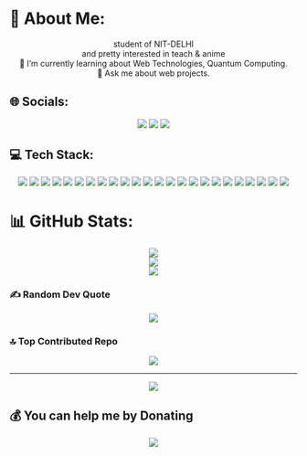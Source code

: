 # 💫 About Me:
<p align="center">
  student of NIT-DELHI<br>and pretty interested in teach & anime<br>🌱 I’m currently learning about Web Technologies, Quantum Computing.<br>💬 Ask me about web projects.
</p>

## 🌐 Socials:
<p align="center">
  <a href="https://instagram.com/nazo_no_0kami_"><img src="https://img.shields.io/badge/Instagram-%23E4405F.svg?logo=Instagram&logoColor=white"/></a>
  <a href="https://linkedin.com/in/amit-singh-0472692ab"><img src="https://img.shields.io/badge/LinkedIn-%230077B5.svg?logo=linkedin&logoColor=white"/></a>
  <a href="https://x.com/@Okami980"><img src="https://img.shields.io/badge/X-black.svg?logo=X&logoColor=white"/></a>
</p>

## 💻 Tech Stack:
<p align="center">
  <img src="https://img.shields.io/badge/c++-%2300599C.svg?style=plastic&logo=c%2B%2B&logoColor=white"/>
  <img src="https://img.shields.io/badge/c-%2300599C.svg?style=plastic&logo=c&logoColor=white"/>
  <img src="https://img.shields.io/badge/html5-%23E34F26.svg?style=plastic&logo=html5&logoColor=white"/>
  <img src="https://img.shields.io/badge/python-3670A0?style=plastic&logo=python&logoColor=ffdd54"/>
  <img src="https://img.shields.io/badge/javascript-%23323330.svg?style=plastic&logo=javascript&logoColor=%23F7DF1E"/>
  <img src="https://img.shields.io/badge/vercel-%23000000.svg?style=plastic&logo=vercel&logoColor=white"/>
  <img src="https://img.shields.io/badge/firebase-%23039BE5.svg?style=plastic&logo=firebase"/>
  <img src="https://img.shields.io/badge/daisyui-5A0EF8?style=plastic&logo=daisyui&logoColor=white"/>
  <img src="https://img.shields.io/badge/express.js-%23404d59.svg?style=plastic&logo=express&logoColor=%2361DAFB"/>
  <img src="https://img.shields.io/badge/JWT-black?style=plastic&logo=JSON%20web%20tokens"/>
  <img src="https://img.shields.io/badge/node.js-6DA55F?style=plastic&logo=node.js&logoColor=white"/>
  <img src="https://img.shields.io/badge/Next-black?style=plastic&logo=next.js&logoColor=white"/>
  <img src="https://img.shields.io/badge/opencv-%23white.svg?style=plastic&logo=opencv&logoColor=white"/>
  <img src="https://img.shields.io/badge/NPM-%23CB3837.svg?style=plastic&logo=npm&logoColor=white"/>
  <img src="https://img.shields.io/badge/zod-%233068b7.svg?style=plastic&logo=zod&logoColor=white"/>
  <img src="https://img.shields.io/badge/Socket.io-black?style=plastic&logo=socket.io&badgeColor=010101"/>
  <img src="https://img.shields.io/badge/redux-%23593d88.svg?style=plastic&logo=redux&logoColor=white"/>
  <img src="https://img.shields.io/badge/react-%2320232a.svg?style=plastic&logo=react&logoColor=%2361DAFB"/>
  <img src="https://img.shields.io/badge/React_Router-CA4245?style=plastic&logo=react-router&logoColor=white"/>
  <img src="https://img.shields.io/badge/MongoDB-%234ea94b.svg?style=plastic&logo=mongodb&logoColor=white"/>
  <img src="https://img.shields.io/badge/figma-%23F24E1E.svg?style=plastic&logo=figma&logoColor=white"/>
  <img src="https://img.shields.io/badge/Canva-%2300C4CC.svg?style=plastic&logo=Canva&logoColor=white"/>
  <img src="https://img.shields.io/badge/github-%23121011.svg?style=plastic&logo=github&logoColor=white"/>
  <img src="https://img.shields.io/badge/git-%23F05033.svg?style=plastic&logo=git&logoColor=white"/>
</p>

# 📊 GitHub Stats:
<p align="center">
  <img src="https://github-readme-stats.vercel.app/api?username=Luckily45&theme=tokyonight&hide_border=false&include_all_commits=true&count_private=true"/><br/>
  <img src="https://github-readme-streak-stats.herokuapp.com/?user=Luckily45&theme=tokyonight&hide_border=false"/><br/>
  <img src="https://github-readme-stats.vercel.app/api/top-langs/?username=Luckily45&theme=tokyonight&hide_border=false&include_all_commits=true&count_private=true&layout=compact"/>
</p>

### ✍️ Random Dev Quote
<p align="center">
  <img src="https://quotes-github-readme.vercel.app/api?type=horizontal&theme=tokyonight"/>
</p>

### 🔝 Top Contributed Repo
<p align="center">
  <img src="https://github-contributor-stats.vercel.app/api?username=Luckily45&limit=5&theme=tokyonight&combine_all_yearly_contributions=true"/>
</p>

---

<p align="center">
  <img src="https://visitcount.itsvg.in/api?id=Luckily45&icon=8&color=0"/>
</p>

## 💰 You can help me by Donating
<p align="center">
  <a href="https://buymeacoffee.com/okami85426"><img src="https://img.shields.io/badge/Buy%20Me%20a%20Coffee-ffdd00?style=for-the-badge&logo=buy-me-a-coffee&logoColor=black"/></a>
</p>


